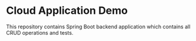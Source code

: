 # Cloud Application Demo

This repository contains Spring Boot backend application which contains all CRUD operations and tests.
